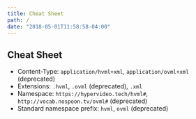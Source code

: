 ```yaml
---
title: Cheat Sheet
path: /
date: "2018-05-01T11:58:58-04:00"
---
```

## Cheat Sheet

- Content-Type: `application/hvml+xml`, `application/ovml+xml` (deprecated)
- Extensions: `.hvml`, `.ovml` (deprecated), `.xml`
- Namespace: `https://hypervideo.tech/hvml#`, `http://vocab.nospoon.tv/ovml#` (deprecated)
- Standard namespace prefix: `hvml`, `ovml` (deprecated)
